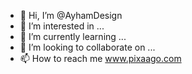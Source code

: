- 👋 Hi, I’m @AyhamDesign
- 👀 I’m interested in ...
- 🌱 I’m currently learning ...
- 💞️ I’m looking to collaborate on ...
- 📫 How to reach me www.pixaago.com

<!---
AyhamDesign/AyhamDesign is a ✨ special ✨ repository because its `README.md` (this file) appears on your GitHub profile.
You can click the Preview link to take a look at your changes.
--->
